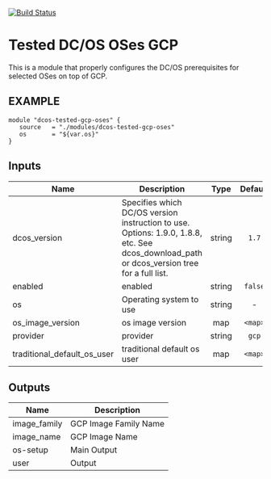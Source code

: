 [![Build Status](https://jenkins-terraform.mesosphere.com/service/dcos-terraform-jenkins/job/dcos-terraform/job/terraform-template-gcp-tested-oses/job/master/badge/icon)](https://jenkins-terraform.mesosphere.com/service/dcos-terraform-jenkins/job/dcos-terraform/job/terraform-template-gcp-tested-oses/job/master/)
# Tested DC/OS OSes GCP

This is a module that properly configures the DC/OS prerequisites for selected OSes on top of GCP.

## EXAMPLE

```hcl
module "dcos-tested-gcp-oses" {
   source   = "./modules/dcos-tested-gcp-oses"
   os       = "${var.os}"
}
```


## Inputs

| Name | Description | Type | Default | Required |
|------|-------------|:----:|:-----:|:-----:|
| dcos_version | Specifies which DC/OS version instruction to use. Options: 1.9.0, 1.8.8, etc. See dcos_download_path or dcos_version tree for a full list. | string | `1.7` | no |
| enabled | enabled | string | `false` | no |
| os | Operating system to use | string | - | yes |
| os_image_version | os image version | map | `<map>` | no |
| provider | provider | string | `gcp` | no |
| traditional_default_os_user | traditional default os user | map | `<map>` | no |

## Outputs

| Name | Description |
|------|-------------|
| image_family | GCP Image Family Name |
| image_name | GCP Image Name |
| os-setup | Main Output |
| user | Output |

